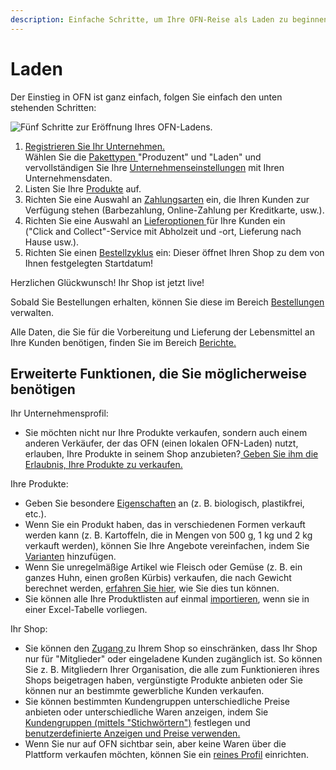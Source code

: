 ```yaml
---
description: Einfache Schritte, um Ihre OFN-Reise als Laden zu beginnen
---
```


# Laden

Der Einstieg in OFN ist ganz einfach, folgen Sie einfach den unten stehenden Schritten:

![Fünf Schritte zur Eröffnung Ihres OFN-Ladens.](../.gitbook/assets/set-up-in-5-steps-draft.png)

1. [Registrieren Sie Ihr Unternehmen.](../basic-features/register-and-create-your-profile.md)\
   Wählen Sie die [Pakettypen ](../basic-features/enterprise-profile/package-types.md)"Produzent" und "Laden" und vervollständigen Sie Ihre [Unternehmenseinstellungen](../basic-features/enterprise-profile/enterprise-settings.md) mit Ihren Unternehmensdaten.
2. Listen Sie Ihre [Produkte](../basic-features/products-1/) auf.
3. Richten Sie eine Auswahl an [Zahlungsarten](../basic-features/shopfront/payment-methods.md) ein, die Ihren Kunden zur Verfügung stehen (Barbezahlung, Online-Zahlung per Kreditkarte, usw.).
4. Richten Sie eine Auswahl an [Lieferoptionen ](../basic-features/shopfront/shipping-methods.md)für Ihre Kunden ein\
   ("Click and Collect"-Service mit Abholzeit und -ort, Lieferung nach Hause usw.).
5. Richten Sie einen [Bestellzyklus](../basic-features/shopfront/order-cycle/) ein: Dieser öffnet Ihren Shop zu dem von Ihnen festgelegten Startdatum!

Herzlichen Glückwunsch! Ihr Shop ist jetzt live!

Sobald Sie Bestellungen erhalten, können Sie diese im Bereich [Bestellungen](../basic-features/orders/) verwalten.

Alle Daten, die Sie für die Vorbereitung und Lieferung der Lebensmittel an Ihre Kunden benötigen, finden Sie im Bereich [Berichte.](../basic-features/orders/)

## Erweiterte Funktionen, die Sie möglicherweise benötigen

Ihr Unternehmensprofil:

* Sie möchten nicht nur Ihre Produkte verkaufen, sondern auch einem anderen Verkäufer, der das OFN (einen lokalen OFN-Laden) nutzt, erlauben, Ihre Produkte in seinem Shop anzubieten?[ Geben Sie ihm die Erlaubnis, Ihre Produkte zu verkaufen.](../basic-features/enterprise-profile/enterprise-to-enterprise-permissions-e2es.md)

Ihre Produkte:

* Geben Sie besondere [Eigenschaften](../basic-features/products-1/product-properties.md) an (z. B. biologisch, plastikfrei, etc.).
* Wenn Sie ein Produkt haben, das in verschiedenen Formen verkauft werden kann (z. B. Kartoffeln, die in Mengen von 500 g, 1 kg und 2 kg verkauft werden), können Sie Ihre Angebote vereinfachen, indem Sie [Varianten](../basic-features/products-1/product-variants.md) hinzufügen.
* Wenn Sie unregelmäßige Artikel wie Fleisch oder Gemüse (z. B. ein ganzes Huhn, einen großen Kürbis) verkaufen, die nach Gewicht berechnet werden, [erfahren Sie hier](../basic-features/products-1/pricing-irregular-items-kg.md), wie Sie dies tun können.
* Sie können alle Ihre Produktlisten auf einmal [importieren](../basic-features/products-1/product-and-inventory-import.md#import-new-products), wenn sie in einer Excel-Tabelle vorliegen.

Ihr Shop:

* Sie können den [Zugang ](../basic-features/shopfront/private-shopfront.md)zu Ihrem Shop so einschränken, dass Ihr Shop nur für "Mitglieder" oder eingeladene Kunden zugänglich ist. So können Sie z. B. Mitgliedern Ihrer Organisation, die alle zum Funktionieren ihres Shops beigetragen haben, vergünstigte Produkte anbieten oder Sie können nur an bestimmte gewerbliche Kunden verkaufen.
* Sie können bestimmten Kundengruppen unterschiedliche Preise anbieten oder unterschiedliche Waren anzeigen, indem Sie [Kundengruppen (mittels "Stichwörtern")](../basic-features/shopfront/customer-management-and-conditional-displays-prices/tags-and-tag-rules.md) festlegen und [benutzerdefinierte Anzeigen und Preise verwenden.](../basic-features/shopfront/customer-management-and-conditional-displays-prices/customers.md)
* Wenn Sie nur auf OFN sichtbar sein, aber keine Waren über die Plattform verkaufen möchten, können Sie ein [reines Profil](../basic-features/shopfront/) einrichten.
